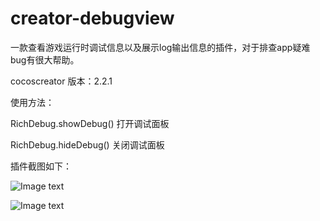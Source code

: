 # creator-debugview
一款查看游戏运行时调试信息以及展示log输出信息的插件，对于排查app疑难bug有很大帮助。

cocoscreator 版本：2.2.1

使用方法：

RichDebug.showDebug() 打开调试面板

RichDebug.hideDebug() 关闭调试面板

插件截图如下：

![Image text](https://github.com/fjlongtou/creator-debugview/blob/master/pic2.png)

![Image text](https://github.com/fjlongtou/creator-debugview/blob/master/pic1.png)
